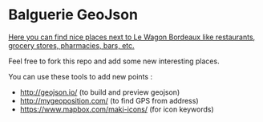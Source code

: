 # Balguerie GeoJson
[Here you can find nice places next to Le Wagon Bordeaux like restaurants, grocery stores, pharmacies, bars, etc.](https://github.com/volpeo/next_to_balguerie/blob/master/bordeaux.geojson)

Feel free to fork this repo and add some new interesting places.

You can use these tools to add new points :
* http://geojson.io/ (to build and preview geojson)
* http://mygeoposition.com/ (to find GPS from address)
* https://www.mapbox.com/maki-icons/ (for icon keywords)
